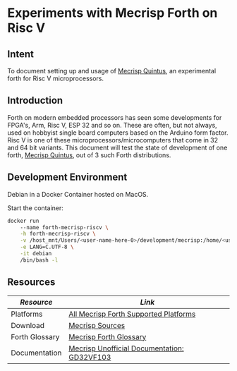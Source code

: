 # Experiments with Mecrisp Forth on Risc V

## Intent

To document setting up and usage of [Mecrisp Quintus](https://mecrisp-stellaris-folkdoc.sourceforge.io/gd32vf103.html), an experimental forth for Risc V microprocessors.

## Introduction

Forth on modern embedded processors has seen some developments for FPGA's, Arm, Risc V, ESP 32 and so on.
These are often, but not always, used on hobbyist single board computers based on the Arduino form factor.
Risc V is one of these microprocessors/microcomputers that come in 32 and 64 bit variants. 
This document will test the state of development of one forth, [Mecrisp Quintus](https://mecrisp-stellaris-folkdoc.sourceforge.io/gd32vf103.html), out of 3 such Forth distributions.

## Development Environment

Debian in a Docker Container hosted on MacOS.

Start the container:

```bash
docker run 
    --name forth-mecrisp-riscv \
    -h forth-mecrisp-riscv \
    -v /host_mnt/Users/<user-name-here-0>/development/mecrisp:/home/<user-name-here-1>/src \
    -e LANG=C.UTF-8 \
    -it debian  
    /bin/bash -l
```


## Resources

| *Resource* | *Link* |
| ---------- | ----- |
| Platforms | [All Mecrisp Forth Supported Platforms](http://mecrisp.sourceforge.net) |
| Download |  [Mecrisp Sources](https://sourceforge.net/projects/mecrisp/) |
| Forth Glossary |  [Mecrisp Forth Glossary](https://mecrisp-stellaris-folkdoc.sourceforge.io/gd32vf103.html) |
| Documentation |  [Mecrisp Unofficial Documentation: GD32VF103](https://mecrisp-stellaris-folkdoc.sourceforge.io/gd32vf103.html) |
